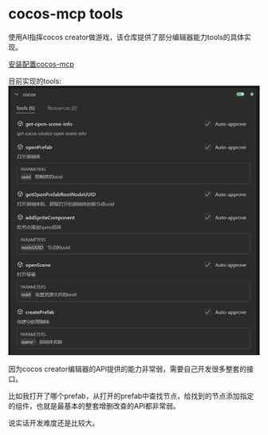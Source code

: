 # cocos-mcp tools

使用AI指挥cocos creator做游戏，该仓库提供了部分编辑器能力tools的具体实现。


[安装配置cocos-mcp](./readme.zh.md)

目前实现的tools:
![alt text](./doc/tools.png)

因为cocos creator编辑器的API提供的能力非常弱，需要自己开发很多整套的接口。

比如我打开了哪个prefab，从打开的prefab中查找节点，给找到的节点添加指定的组件，也就是最基本的整套增删改查的API都非常弱。

说实话开发难度还是比较大。